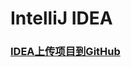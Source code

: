 # IntelliJ IDEA

### [IDEA上传项目到GitHub](https://github.com/Cubic-luo/notes/note/resource/DEA上传项目到github.md)